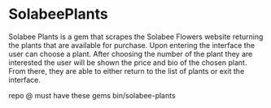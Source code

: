 # SolabeePlants

Solabee Plants is a gem that scrapes the Solabee Flowers website returning the plants that are available for purchase. Upon entering the interface the user can choose a plant. After choosing the number of the plant they are interested the user will be shown the price and bio of the chosen plant. From there, they are able to either return to the list of plants or exit the interface. 

repo @
must have these gems bin/solabee-plants